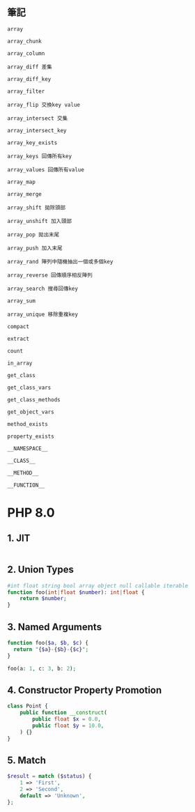 ## 筆記
```
array

array_chunk

array_column 

array_diff 差集

array_diff_key

array_filter 

array_flip 交換key value

array_intersect 交集

array_intersect_key

array_key_exists

array_keys 回傳所有key

array_values 回傳所有value 

array_map

array_merge

array_shift 拋除頭部

array_unshift 加入頭部

array_pop 拋出末尾

array_push 加入末尾

array_rand 陣列中隨機抽出一個或多個key

array_reverse 回傳順序相反陣列

array_search 搜尋回傳key

array_sum

array_unique 移除重複key

compact

extract

count

in_array

get_class

get_class_vars

get_class_methods

get_object_vars

method_exists

property_exists

__NAMESPACE__

__CLASS__

__METHOD__

__FUNCTION__

```

# PHP 8.0

## 1. JIT
```
```

## 2. Union Types
```php
#int float string bool array object null callable iterable
function foo(int|float $number): int|float {
    return $number;
}
```

## 3. Named Arguments
```php
function foo($a, $b, $c) {
  return "{$a}-{$b}-{$c}";
}

foo(a: 1, c: 3, b: 2);
```

## 4. Constructor Property Promotion
```php
class Point {
    public function __construct(
        public float $x = 0.0,
        public float $y = 10.0,
    ) {}
}
```

## 5. Match
```php
$result = match ($status) {
    1 => 'First',
    2 => 'Second',
    default => 'Unknown',
};
```


